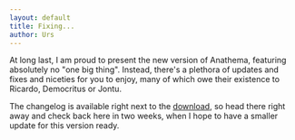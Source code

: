```yaml
---
layout: default
title: Fixing...
author: Urs
---
```


<p>At long last, I am proud to present the new version of Anathema, featuring absolutely no "one big thing".
Instead, there's a plethora of updates and fixes and niceties for you to enjoy, many of which owe their existence to Ricardo, Democritus or Jontu.</p>
<p>The changelog is available right next to the <a href="/downloads.html">download</a>, so head there right away and check back here in two weeks, when I hope to have a smaller update for this version ready.</p>